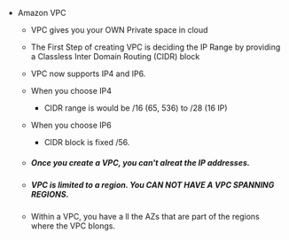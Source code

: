 * Amazon VPC
  - VPC gives you your OWN Private space in cloud
  - The First Step of creating VPC is deciding the IP Range by providing a Classless Inter Domain Routing (CIDR) block
  - VPC now supports IP4 and IP6.
  - When you choose IP4
      - CIDR range is would be /16 (65, 536) to /28 (16 IP)
  - When you choose IP6
      - CIDR block is fixed /56.
   
  - ##### Once you create a VPC, you can't alreat the IP addresses. 
  - ##### VPC is limited to a region. You CAN NOT HAVE A VPC SPANNING REGIONS.
  - Within a VPC, you have a ll the AZs that are part of the regions where the VPC blongs. 
  
  
